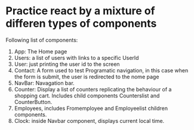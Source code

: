 # Practice react by a mixture of differen types of components

Following list of components:

1. App: The Home page
2. Users: a list of users with links to a specific UserId
3. User: just printing the user id to the screen
4. Contact: A form used to test Programatic navigation, in this case when the form is submit, the user is redirected to the nome page
5. NavBar: Navagation bar.
6. Counter: Display a list of counters replicating the behaviour of a shopping cart. Includes child components Counterslist and CounterButton.
7. Employees, includes Fromemployee and Employeelist children components.
8. Clock: inside Navbar component, displays current local time.
